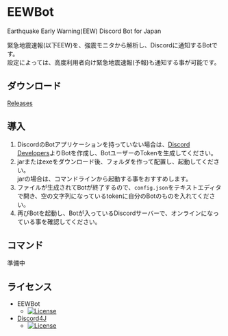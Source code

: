 # EEWBot
Earthquake Early Warning(EEW) Discord Bot for Japan

緊急地震速報(以下EEW)を、強震モニタから解析し、Discordに通知するBotです。  
設定によっては、高度利用者向け緊急地震速報(予報)も通知する事が可能です。

## ダウンロード
[Releases](https://github.com/Team-Fruit/EEWBot/releases/latest)

## 導入
1. DiscordのBotアプリケーションを持っていない場合は、[Discord Developers](https://discordapp.com/developers/applications/me)よりBotを作成し、BotユーザーのTokenを生成してください。  
1. jarまたはexeをダウンロード後、フォルダを作って配置し、起動してください。  
jarの場合は、コマンドラインから起動する事をおすすめします。
1. ファイルが生成されてBotが終了するので、`config.json`をテキストエディタで開き、空の文字列になっているtokenに自分のBotのものを入れてください。
1. 再びBotを起動し、Botが入っているDiscordサーバーで、オンラインになっている事を確認してください。

## コマンド
準備中

## ライセンス
- EEWBot
  - [![License](https://img.shields.io/badge/license-MIT-blue.svg?style=flat)](https://github.com/Team-Fruit/EEWBot/blob/master/LICENSE.md)
- [Discord4J](https://github.com/austinv11/Discord4J)
  - [![License](https://img.shields.io/badge/License-LGPLv3-blue.svg?style=flat)](https://github.com/austinv11/Discord4J/blob/master/LICENSE.txt)
